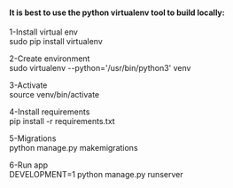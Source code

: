 #### It is best to use the python virtualenv tool to build locally:

1-Install virtual env\
sudo pip install virtualenv

2-Create environment\
sudo virtualenv --python='/usr/bin/python3' venv

3-Activate\
source venv/bin/activate

4-Install requirements\
pip install -r requirements.txt

5-Migrations\
python manage.py makemigrations

6-Run app\
DEVELOPMENT=1 python manage.py runserver

